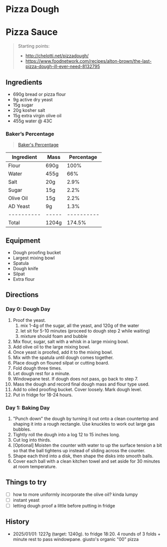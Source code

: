 # Pizza Dough

# Pizza Sauce

> Starting points: 
> - http://chelotti.net/pizzadough/
> - https://www.foodnetwork.com/recipes/alton-brown/the-last-pizza-dough-ill-ever-need-8132795

## Ingredients

- 690g bread or pizza flour
- 9g active dry yeast
- 15g sugar
- 20g kosher salt
- 15g extra virgin olive oil
- 455g water @ 43C

### Baker’s Percentage
> [Baker's Percentage](https://www.kingarthurbaking.com/pro/reference/bakers-percentage)

| Ingredient | Mass  | Percentage |
| ---------- | ----- | ---------- |
| Flour      | 690g  | 100%       |
| Water      | 455g  | 66%        |
| Salt       | 20g   | 2.9%       |
| Sugar      | 15g   | 2.2%       |
| Olive Oil  | 15g   | 2.2%       |
| AD Yeast   | 9g    | 1.3%       |
| ---------- | ----- | ---------- |
| Total      | 1204g | 174.5%     |

## Equipment
- Dough proofing bucket
- Largest mixing bowl
- Spatula
- Dough knife
- Silpat
- Extra flour

## Directions

### Day 0: Dough Day

1. Proof the yeast.
   1. mix 1-4g of the sugar, all the yeast, and 120g of the water
   2. let sit for 5-10 minutes (proceed to dough step 2 while waiting)
   3. mixture should foam and bubble
2. Mix flour, sugar, salt with a whisk in a large mixing bowl.
3. Add olive oil to the large mixing bowl.
4. Once yeast is proofed, add it to the mixing bowl.
5. Mix with the spatula until dough comes together.
6. Place dough on floured silpat or cutting board.
7. Fold dough three times.
8. Let dough rest for a minute. 
9. Windowpane test. If dough does not pass, go back to step 7.
10. Mass the dough and record final dough mass and flour type used.
11. Add to oiled proofing bucket. Cover loosely. Mark dough level.
12. Put in fridge for 18-24 hours.

### Day 1: Baking Day

1. "Punch down" the dough by turning it out onto a clean countertop and shaping it into a rough rectangle. Use knuckles to work out large gas bubbles.
2. Tightly roll the dough into a log 12 to 15 inches long. 
3. Cut log into thirds. 
4. [Optional] Moisten the counter with water to up the surface tension a bit so that the ball tightens up instead of sliding across the counter.
5. Shape each third into a disk, then shape the disks into smooth balls. 
6. Cover each ball with a clean kitchen towel and set aside for 30 minutes at room temperature.

## Things to try
- [ ] how to more uniformly incorporate the olive oil? kinda lumpy
- [ ] instant yeast
- [ ] letting dough proof a little before putting in fridge

## History

- 2025/01/01: 1227g (target: 1240g). to fridge 18:20. 4 rounds of 3 folds + minute rest to pass windowpane. giusto's organic "00" pizza
